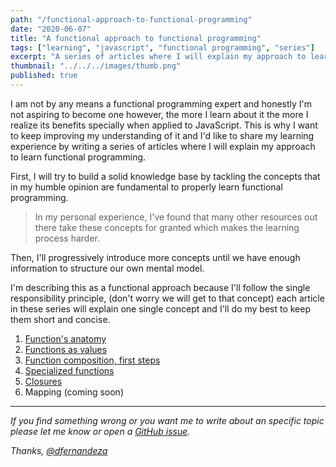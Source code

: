 ```yaml
---
path: "/functional-approach-to-functional-programming"
date: "2020-06-07"
title: "A functional approach to functional programming"
tags: ["learning", "javascript", "functional programming", "series"]
excerpt: "A series of articles where I will explain my approach to learn functional programming."
thumbnail: "../../../images/thumb.png"
published: true
---
```


I am not by any means a functional programming expert and honestly I'm not aspiring to become one however, the more I learn about it the more I realize its benefits specially when applied to JavaScript. This is why I want to keep improving my understanding of it and I'd like to share my learning experience by writing a series of articles where I will explain my approach to learn functional programming.

First, I will try to build a solid knowledge base by tackling the concepts that in my humble opinion are fundamental to properly learn functional programming.

> In my personal experience, I've found that many other resources out there take these concepts for granted which makes the learning process harder.

Then, I'll progressively introduce more concepts until we have enough information to structure our own mental model.

I'm describing this as a functional approach because I'll follow the single responsibility principle, (don't worry we will get to that concept) each article in these series will explain one single concept and I'll do my best to keep them short and concise.

1. [Function's anatomy](/functions)
2. [Functions as values](/functions-as-values)
3. [Function composition, first steps](/function-composition-first-steps)
4. [Specialized functions](/specialized-functions) 
5. [Closures](/closures)
6. Mapping (coming soon)

---

_If you find something wrong or you want me to write about an specific topic please let me know or open a [GitHub issue](https://github.com/dfernandeza/danifdz/issues)._

_Thanks, [@dfernandeza](https://twitter.com/dfernandeza)_
